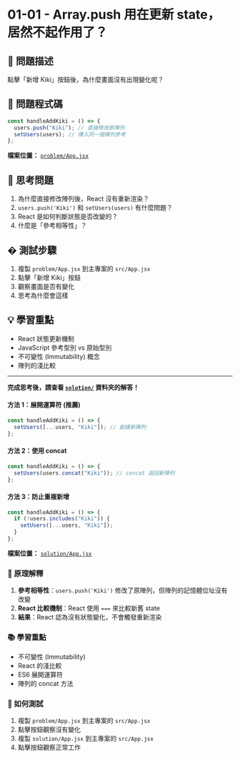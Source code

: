 # 01-01 - Array.push 用在更新 state，居然不起作用了？

## 🎯 問題描述

點擊「新增 Kiki」按鈕後，為什麼畫面沒有出現變化呢？

## 🔴 問題程式碼

```jsx
const handleAddKiki = () => {
  users.push("Kiki"); // 直接修改原陣列
  setUsers(users); // 傳入同一個陣列參考
};
```

**檔案位置：** [`problem/App.jsx`](problem/App.jsx)

## 🤔 思考問題

1. 為什麼直接修改陣列後，React 沒有重新渲染？
2. `users.push('Kiki')` 和 `setUsers(users)` 有什麼問題？
3. React 是如何判斷狀態是否改變的？
4. 什麼是「參考相等性」？

## � 測試步驟

1. 複製 `problem/App.jsx` 到主專案的 `src/App.jsx`
2. 點擊「新增 Kiki」按鈕
3. 觀察畫面是否有變化
4. 思考為什麼會這樣

## 💡 學習重點

- React 狀態更新機制
- JavaScript 參考型別 vs 原始型別
- 不可變性 (Immutability) 概念
- 陣列的淺比較

---

**完成思考後，請查看 [`solution/`](solution/) 資料夾的解答！**

#### 方法 1：展開運算符 (推薦)

```jsx
const handleAddKiki = () => {
  setUsers([...users, "Kiki"]); // 創建新陣列
};
```

#### 方法 2：使用 concat

```jsx
const handleAddKiki = () => {
  setUsers(users.concat("Kiki")); // concat 返回新陣列
};
```

#### 方法 3：防止重複新增

```jsx
const handleAddKiki = () => {
  if (!users.includes("Kiki")) {
    setUsers([...users, "Kiki"]);
  }
};
```

**檔案位置：** [`solution/App.jsx`](solution/App.jsx)

### 🧠 原理解釋

1. **參考相等性**：`users.push('Kiki')` 修改了原陣列，但陣列的記憶體位址沒有改變
2. **React 比較機制**：React 使用 `===` 來比較新舊 state
3. **結果**：React 認為沒有狀態變化，不會觸發重新渲染

### 📚 學習重點

- 不可變性 (Immutability)
- React 的淺比較
- ES6 展開運算符
- 陣列的 concat 方法

### 🚀 如何測試

1. 複製 `problem/App.jsx` 到主專案的 `src/App.jsx`
2. 點擊按鈕觀察沒有變化
3. 複製 `solution/App.jsx` 到主專案的 `src/App.jsx`
4. 點擊按鈕觀察正常工作
